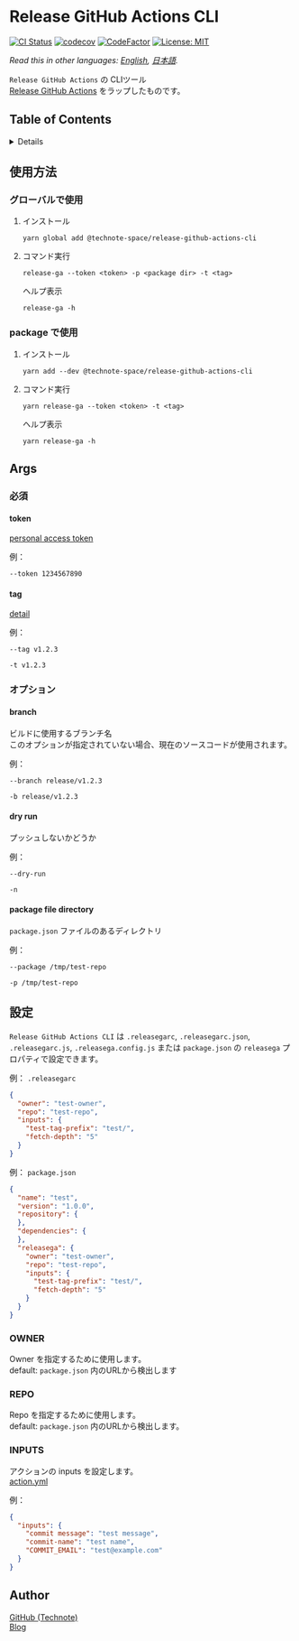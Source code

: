 # Release GitHub Actions CLI

[![CI Status](https://github.com/technote-space/release-github-actions-cli/workflows/CI/badge.svg)](https://github.com/technote-space/release-github-actions-cli/actions)
[![codecov](https://codecov.io/gh/technote-space/release-github-actions-cli/branch/master/graph/badge.svg)](https://codecov.io/gh/technote-space/release-github-actions-cli)
[![CodeFactor](https://www.codefactor.io/repository/github/technote-space/release-github-actions-cli/badge)](https://www.codefactor.io/repository/github/technote-space/release-github-actions-cli)
[![License: MIT](https://img.shields.io/badge/License-MIT-blue.svg)](https://github.com/technote-space/release-github-actions-cli/blob/master/LICENSE)

*Read this in other languages: [English](README.md), [日本語](README.ja.md).*

`Release GitHub Actions` の CLIツール  
[Release GitHub Actions](https://github.com/technote-space/release-github-actions) をラップしたものです。

## Table of Contents

<!-- START doctoc generated TOC please keep comment here to allow auto update -->
<!-- DON'T EDIT THIS SECTION, INSTEAD RE-RUN doctoc TO UPDATE -->
<details>
<summary>Details</summary>

- [使用方法](#%E4%BD%BF%E7%94%A8%E6%96%B9%E6%B3%95)
  - [グローバルで使用](#%E3%82%B0%E3%83%AD%E3%83%BC%E3%83%90%E3%83%AB%E3%81%A7%E4%BD%BF%E7%94%A8)
  - [package で使用](#package-%E3%81%A7%E4%BD%BF%E7%94%A8)
- [Args](#args)
  - [必須](#%E5%BF%85%E9%A0%88)
  - [オプション](#%E3%82%AA%E3%83%97%E3%82%B7%E3%83%A7%E3%83%B3)
- [設定](#%E8%A8%AD%E5%AE%9A)
  - [OWNER](#owner)
  - [REPO](#repo)
  - [INPUTS](#inputs)
- [Author](#author)

</details>
<!-- END doctoc generated TOC please keep comment here to allow auto update -->

## 使用方法
### グローバルで使用
1. インストール
    ```shell script
    yarn global add @technote-space/release-github-actions-cli
    ```
1. コマンド実行
    ```shell script
    release-ga --token <token> -p <package dir> -t <tag>
    ```

    ヘルプ表示
    
    ```shell script
    release-ga -h
    ```
### package で使用
1. インストール
    ```shell script
    yarn add --dev @technote-space/release-github-actions-cli
    ```
1. コマンド実行
    ```shell script
    yarn release-ga --token <token> -t <tag>
    ```

    ヘルプ表示
    
    ```shell script
    yarn release-ga -h
    ```

## Args
### 必須
#### token
[personal access token](https://help.github.com/en/github/authenticating-to-github/creating-a-personal-access-token-for-the-command-line)

例：
```
--token 1234567890
```

#### tag
[detail](https://github.com/technote-space/release-github-actions#condition)

例： 
```
--tag v1.2.3
```

```
-t v1.2.3
```

### オプション
#### branch
ビルドに使用するブランチ名  
このオプションが指定されていない場合、現在のソースコードが使用されます。

例：
```
--branch release/v1.2.3
```

```
-b release/v1.2.3
```

#### dry run
プッシュしないかどうか

例：
```
--dry-run
```

```
-n
```

#### package file directory
`package.json` ファイルのあるディレクトリ

例：
```
--package /tmp/test-repo
```

```
-p /tmp/test-repo
```

## 設定
`Release GitHub Actions CLI` は `.releasegarc`, `.releasegarc.json`, `.releasegarc.js`, `.releasega.config.js` または `package.json` の `releasega` プロパティで設定できます。

例： `.releasegarc`
```json
{
  "owner": "test-owner",
  "repo": "test-repo",
  "inputs": {
    "test-tag-prefix": "test/",
    "fetch-depth": "5"
  }
}
```

例： `package.json`
```json
{
  "name": "test",
  "version": "1.0.0",
  "repository": {
  },
  "dependencies": {
  },
  "releasega": {
    "owner": "test-owner",
    "repo": "test-repo",
    "inputs": {
      "test-tag-prefix": "test/",
      "fetch-depth": "5"
    }
  }
}
```

### OWNER
Owner を指定するために使用します。  
default: `package.json` 内のURLから検出します

### REPO
Repo を指定するために使用します。  
default: `package.json` 内のURLから検出します。

### INPUTS
アクションの inputs を設定します。  
[action.yml](https://github.com/technote-space/release-github-actions/blob/master/action.yml)  

例：
```json
{
  "inputs": {
    "commit message": "test message",
    "commit-name": "test name",
    "COMMIT_EMAIL": "test@example.com"
  }
}
```

## Author
[GitHub (Technote)](https://github.com/technote-space)  
[Blog](https://technote.space)
